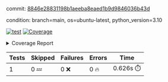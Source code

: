 commit: [8846e28831198b1aeeba8eaed1b9d9846036b43d](https://github.com/rcmdnk/python-template/tree/8846e28831198b1aeeba8eaed1b9d9846036b43d)

condition: branch=main, os=ubuntu-latest, python_version=3.10

[![test](https://github.com/rcmdnk/python-template/actions/workflows/test.yml/badge.svg)](https://github.com/rcmdnk/python-template/actions/runs/5994098879)
<a href="https://github.com/rcmdnk/python-template/blob/8846e28831198b1aeeba8eaed1b9d9846036b43d/README.md"><img alt="Coverage" src="https://img.shields.io/badge/Coverage-100%25-brightgreen.svg" /></a><details><summary>Coverage Report </summary><table><tr><th>File</th><th>Stmts</th><th>Miss</th><th>Cover</th></tr><tbody><tr><td><b>TOTAL</b></td><td><b>1</b></td><td><b>0</b></td><td><b>100%</b></td></tr></tbody></table></details>

| Tests | Skipped | Failures | Errors | Time |
| ----- | ------- | -------- | -------- | ------------------ |
| 1 | 0 :zzz: | 0 :x: | 0 :fire: | 0.626s :stopwatch: |

